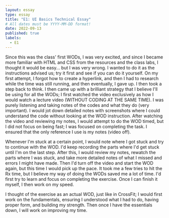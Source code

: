 ```yaml
---
layout: essay
type: essay
title: "E1: UI Basics Technical Essay"
# All dates must be YYYY-MM-DD format!
date: 2022-09-13
published: true
labels:
  - E1
---
```


Since this was the class' first WODs, I was very excited, and since I became more familiar with HTML and CSS from the resources and the class labs, I thought it would be easy... but I was very wrong. I wanted to do it as the instructions advised us; try it first and see if you can do it yourself. On my first attempt, I forgot how to create a hyperlink, and then I had to research while the time was still running, and then eventually, I gave up. I then took a step back to think. I then came up with a brilliant strategy that I believe I'll be using for all the WODs;  I first watched the video exclusively as how I would watch a lecture video (WITHOUT CODING AT THE SAME TIME). I was purely listening and taking notes of the codes and what they do (very important). I would jot down detailed notes with screenshots where I could understand the code without looking at the WOD instruction. After watching the video and reviewing my notes, I would attempt to do the WOD timed, but I did not focus on being fast; I was focused on completing the task. I ensured that the only reference I use is my notes (video off).

Whenever I'm stuck at a certain point, I would note where I got stuck and try to continue with the WOD. I'd keep recording the parts where I'd get stuck until I'm on the last step. After this, I would review my notes, rewatch the parts where I was stuck, and take more detailed notes of what I missed and errors I might have made. Then I'd turn off the video and start the WOD again, but this time I would pick up the pace. It took me a few tries to hit the Rx time, but I believe my way of doing the WODs saved me a lot of time. I'd first try to learn and focus on completing the exercise. Once I can finish it myself, I then work on my speed.

I thought of the exercise as an actual WOD, just like in CrossFit; I would first work on the fundamentals, ensuring I understood what I had to do, having proper form, and building my strength. Then once I have the essentials down, I will work on improving my time.

